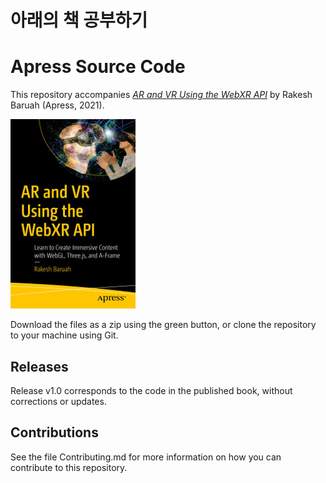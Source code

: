 # 아래의 책 공부하기

# Apress Source Code

This repository accompanies [*AR and VR Using the WebXR API*](https://www.apress.com/9781484263174) by Rakesh Baruah (Apress, 2021).

[comment]: #cover
![Cover image](9781484263174.jpg)

Download the files as a zip using the green button, or clone the repository to your machine using Git.

## Releases

Release v1.0 corresponds to the code in the published book, without corrections or updates.

## Contributions

See the file Contributing.md for more information on how you can contribute to this repository.